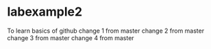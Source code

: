 # labexample2
To learn basics of github 
change 1 from master
change 2 from master
change 3 from master
change 4 from master 
